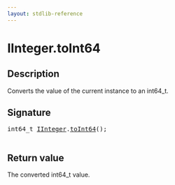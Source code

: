 ```yaml
---
layout: stdlib-reference
---
```


# IInteger\.toInt64

## Description

Converts the value of the current instance to an <span class='code'>int64_t</span>.



## Signature 

<pre>
int64_t <a href="index.html" class="code_type">IInteger</a>.<a href="toint64-2.html">toInt64</a>();

</pre>

## Return value
The converted <span class='code'>int64_t</span> value.


